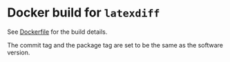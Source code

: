 # Docker build for `latexdiff`

See [Dockerfile](./Dockerfile) for the build details.

The commit tag and the package tag are set to be the same as the software version.
